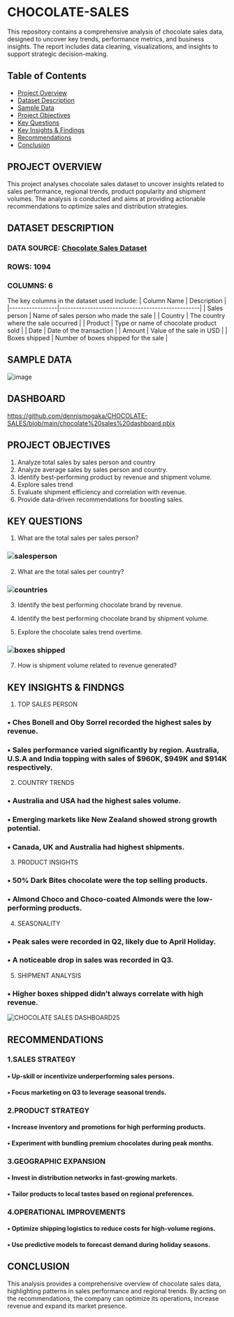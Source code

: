 # CHOCOLATE-SALES
This repository contains a comprehensive analysis of chocolate sales data, designed to uncover key trends, performance metrics, and business insights. The report includes data cleaning, visualizations, and insights to support strategic decision-making.
##  Table of Contents

- [ Project Overview](#project-overview)
- [ Dataset Description](#️dataset-description)
- [ Sample Data](#sample-data)
- [ Project Objectives](#project-objectives)
- [ Key Questions](#key-questions)
- [ Key Insights & Findings](#key-insights-&-findings)
- [ Recommendations](#recommendations)
- [ Conclusion](#conclusion)

## PROJECT OVERVIEW
This project analyses chocolate sales dataset to uncover insights related to sales performance, regional trends, product popularity and shipment volumes. The analysis is conducted and aims at providing actionable recommendations to optimize sales and distribution strategies.
## DATASET DESCRIPTION
### DATA SOURCE: [ Chocolate Sales Dataset ](https://www.kaggle.com/datasets/atharvasoundankar/chocolate-sales)
### ROWS: 1094
### COLUMNS: 6
The key columns in the dataset used include:
| Column Name     | Description                                      |
|-----------------|--------------------------------------------------|
| Sales person    | Name of sales person who made the sale          |
| Country         | The country where the sale occurred              |
| Product         | Type or name of chocolate product sold           |
| Date            | Date of the transaction                          |
| Amount          | Value of the sale in USD                         |
| Boxes shipped   | Number of boxes shipped for the sale             |

## SAMPLE DATA
![image](https://github.com/user-attachments/assets/3f7131f2-d28a-434f-ba47-d2de2ec5d21c)
## DASHBOARD
https://github.com/dennismogaka/CHOCOLATE-SALES/blob/main/chocolate%20sales%20dashboard.pbix

## PROJECT OBJECTIVES
1.	Analyze total sales by sales person and country
2.	Analyze average sales by sales person and country.
3.	Identify best-performing product by revenue and shipment volume.
4.	Explore sales trend
5.	Evaluate shipment efficiency and correlation with revenue.
6.	Provide data-driven recommendations for boosting sales.
## KEY QUESTIONS
1.	What are the total sales per sales person?
 ###  ![salesperson](https://github.com/user-attachments/assets/f06f9624-3d44-448b-8c9b-c1e3f187546c)

2.	What are the total sales per country?
 ###  ![countries](https://github.com/user-attachments/assets/602afc3e-898d-494b-815c-2def9e2033f4)

3.	Identify the best performing chocolate brand by revenue.
  
4.	Identify the best performing chocolate brand by shipment volume.
   
5.	Explore the chocolate sales trend overtime.
 ###  ![boxes shipped](https://github.com/user-attachments/assets/7590723a-21ed-4bd6-a38f-31044bc7b9e1)

7.	How is shipment volume related to revenue generated?
## KEY INSIGHTS & FINDNGS
1.	TOP SALES PERSON
### •	Ches Bonell and Oby Sorrel recorded the highest sales by revenue.
### •	Sales performance varied significantly by region. Australia, U.S.A and India topping with sales of $960K, $949K and $914K respectively.
2.	COUNTRY TRENDS
### •	Australia and USA had the highest sales volume.
### •	Emerging markets like New Zealand showed strong growth potential.
### •	Canada, UK and Australia had highest shipments.
3.	PRODUCT INSIGHTS
### •	50% Dark Bites chocolate were the top selling products.
### •	Almond Choco and Choco-coated Almonds were the low-performing products.
4.	SEASONALITY
### •	Peak sales were recorded in Q2, likely due to April Holiday.
### •	A noticeable drop in sales was recorded in Q3.
5.	SHIPMENT ANALYSIS
### •	Higher boxes shipped didn’t always correlate with high revenue.
![CHOCOLATE SALES DASHBOARD25](https://github.com/user-attachments/assets/778b079a-5074-4829-9cbd-4f0b3e7c96fb)
## RECOMMENDATIONS
### 1.SALES STRATEGY
#### •	Up-skill or incentivize underperforming sales persons.
#### •	Focus marketing on Q3 to leverage seasonal trends.
###	2.PRODUCT STRATEGY
#### •	Increase inventory and promotions for high performing products.
#### •	Experiment with bundling premium chocolates during peak months.
### 3.GEOGRAPHIC EXPANSION
#### •	Invest in distribution networks in fast-growing markets.
#### •	Tailor products to local tastes based on regional preferences.
### 4.OPERATIONAL IMPROVEMENTS
#### •	Optimize shipping logistics to reduce costs for high-volume regions.
#### •	Use predictive models to forecast demand during holiday seasons.

## CONCLUSION
This analysis provides a comprehensive overview of chocolate sales data, highlighting patterns in sales performance and regional trends.
By acting on the recommendations, the company can optimize its operations, increase revenue and expand its market presence.



